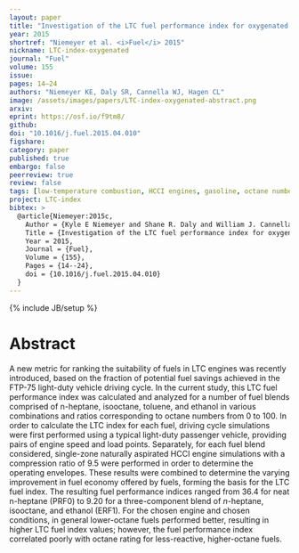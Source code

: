 ```yaml
---
layout: paper
title: "Investigation of the LTC fuel performance index for oxygenated reference fuel blends"
year: 2015
shortref: "Niemeyer et al. <i>Fuel</i> 2015"
nickname: LTC-index-oxygenated
journal: "Fuel"
volume: 155
issue:
pages: 14–24
authors: "Niemeyer KE, Daly SR, Cannella WJ, Hagen CL"
image: /assets/images/papers/LTC-index-oxygenated-abstract.png
arxiv:
eprint: https://osf.io/f9tm8/
github:
doi: "10.1016/j.fuel.2015.04.010"
figshare:
category: paper
published: true
embargo: false
peerreview: true
review: false
tags: [low-temperature combustion, HCCI engines, gasoline, octane number]
project: LTC-index
bibtex: >
  @article{Niemeyer:2015c,
    Author = {Kyle E Niemeyer and Shane R. Daly and William J. Cannella and Christopher L. Hagen},
    Title = {Investigation of the LTC fuel performance index for oxygenated reference fuel blends},
    Year = 2015,
    Journal = {Fuel},
    Volume = {155},
    Pages = {14--24},
    doi = {10.1016/j.fuel.2015.04.010}
  }
---
```

{% include JB/setup %}

# Abstract

A new metric for ranking the suitability of fuels in LTC engines was recently introduced, based on the fraction of potential fuel savings achieved in the FTP-75 light-duty vehicle driving cycle. In the current study, this LTC fuel performance index was calculated and analyzed for a number of fuel blends comprised of n-heptane, isooctane, toluene, and ethanol in various combinations and ratios corresponding to octane numbers from 0 to 100. In order to calculate the LTC index for each fuel, driving cycle simulations were first performed using a typical light-duty passenger vehicle, providing pairs of engine speed and load points. Separately, for each fuel blend considered, single-zone naturally aspirated HCCI engine simulations with a compression ratio of 9.5 were performed in order to determine the operating envelopes. These results were combined to determine the varying improvement in fuel economy offered by fuels, forming the basis for the LTC fuel index. The resulting fuel performance indices ranged from 36.4 for neat n-heptane (PRF0) to 9.20 for a three-component blend of *n*-heptane, isooctane, and ethanol (ERF1). For the chosen engine and chosen conditions, in general lower-octane fuels performed better, resulting in higher LTC fuel index values; however, the fuel performance index correlated poorly with octane rating for less-reactive, higher-octane fuels.
